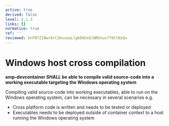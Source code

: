 ```yaml
---
active: true
derived: false
level: 2.1.3
links: []
normative: true
ref: ''
reviewed: bnFBYZ1NwrArCZmxxowLlgkDAUxblNRUnux7f8ttNzQ=
---
```


# Windows host cross compilation

**amp-devcontainer *SHALL* be able to compile valid source-code into a working executable targeting the Windows operating system**

Compiling valid source-code into working executables, able to run on the Windows operating system, can be necessary in several scenarios e.g.
- Cross platform code is written and needs to be tested or deployed
- Executables needs to be deployed outside of container context to a host running the Windows operating system